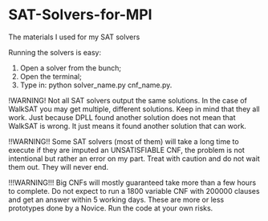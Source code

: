 # SAT-Solvers-for-MPI
The materials I used for my SAT solvers

Running the solvers is easy:
1) Open a solver from the bunch;
2) Open the terminal;
3) Type in: python solver_name.py cnf_name.py.

!WARNING! Not all SAT solvers output the same solutions. In the case of WalkSAT you may get multiple, different solutions. Keep in mind that they all work. Just because DPLL found another solution does not mean that WalkSAT is wrong. It just means it found another solution that can work.

!!WARNING!! Some SAT solvers (most of them) will take a long time to execute if they are imputed an UNSATISFIABLE CNF, the problem is not intentional but rather an error on my part. Treat with caution and do not wait them out. They will never end.

!!!WARNING!!! Big CNFs will mostly guaranteed take more than a few hours to complete. Do not expect to run a 1800 variable CNF with 200000 clauses and get an answer within 5 working days. These are more or less prototypes done by a Novice. Run the code at your own risks.
